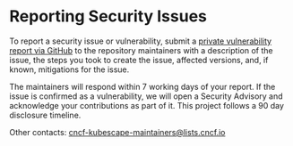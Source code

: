 # Reporting Security Issues

To report a security issue or vulnerability, submit a [private vulnerability report via GitHub](https://github.com/kubescape/kubevuln/security/advisories/new) to the repository maintainers with a description of the issue, the steps you took to create the issue, affected versions, and, if known, mitigations for the issue.

The maintainers will respond within 7 working days of your report. If the issue is confirmed as a vulnerability, we will open a Security Advisory and acknowledge your contributions as part of it. This project follows a 90 day disclosure timeline.

Other contacts: cncf-kubescape-maintainers@lists.cncf.io